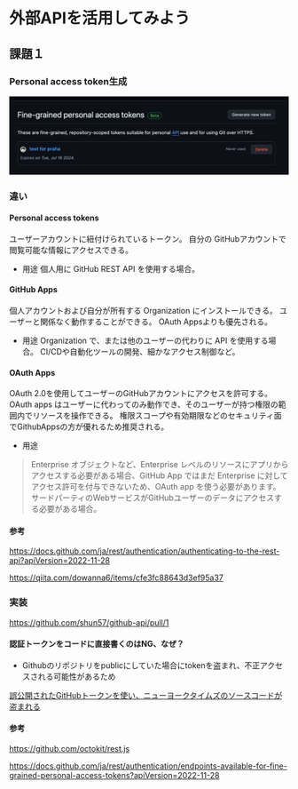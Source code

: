 # 外部APIを活用してみよう

## 課題１

### Personal access token生成

![Personal access token](github_token.png)

### 違い

#### Personal access tokens
ユーザーアカウントに紐付けられているトークン。
自分の GitHubアカウントで閲覧可能な情報にアクセスできる。

- 用途
個人用に GitHub REST API を使用する場合。

#### GitHub Apps

個人アカウントおよび自分が所有する Organization にインストールできる。
ユーザーと関係なく動作することができる。
OAuth Appsよりも優先される。

- 用途
Organization で、または他のユーザーの代わりに API を使用する場合。
CI/CDや自動化ツールの開発、細かなアクセス制御など。

#### OAuth Apps

OAuth 2.0を使用してユーザーのGitHubアカウントにアクセスを許可する。
OAuth apps はユーザーに代わってのみ動作でき、そのユーザーが持つ権限の範囲内でリソースを操作できる。
権限スコープや有効期限などのセキュリティ面でGithubAppsの方が優れるため推奨される。

- 用途
> Enterprise オブジェクトなど、Enterprise レベルのリソースにアプリからアクセスする必要がある場合、GitHub App ではまだ Enterprise に対してアクセス許可を付与できないため、OAuth app を使う必要があります。
サードパーティのWebサービスがGitHubユーザーのデータにアクセスする必要がある場合。

#### 参考

https://docs.github.com/ja/rest/authentication/authenticating-to-the-rest-api?apiVersion=2022-11-28

https://qiita.com/dowanna6/items/cfe3fc88643d3ef95a37

### 実装

https://github.com/shun57/github-api/pull/1

#### 認証トークンをコードに直接書くのはNG、なぜ？

- Githubのリポジトリをpublicにしていた場合にtokenを盗まれ、不正アクセスされる可能性があるため

[誤公開されたGitHubトークンを使い、ニューヨークタイムズのソースコードが盗まれる](https://codebook.machinarecord.com/threatreport/33421/)


#### 参考

https://github.com/octokit/rest.js

https://docs.github.com/ja/rest/authentication/endpoints-available-for-fine-grained-personal-access-tokens?apiVersion=2022-11-28